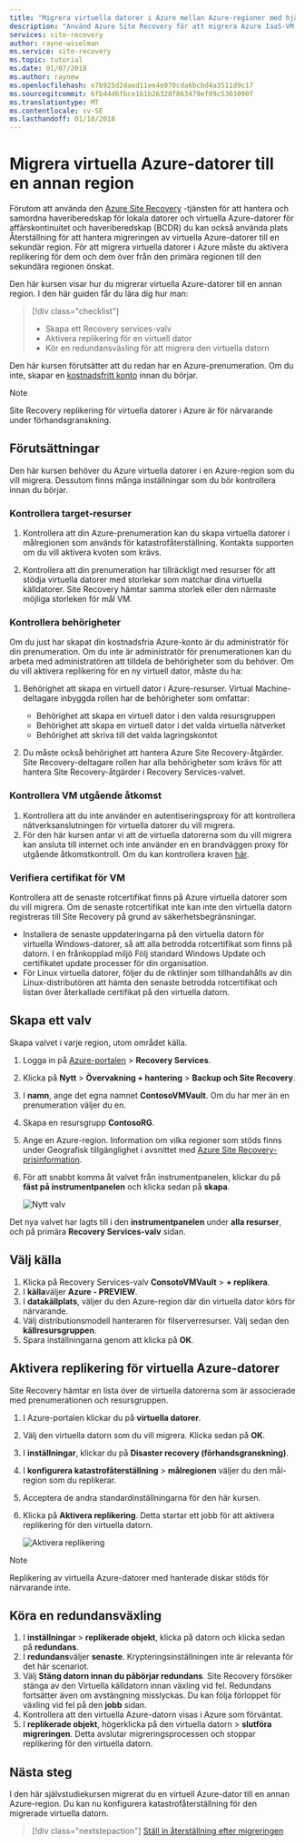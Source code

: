 ```yaml
---
title: "Migrera virtuella datorer i Azure mellan Azure-regioner med hjälp av Azure Site Recovery | Microsoft Docs"
description: "Använd Azure Site Recovery för att migrera Azure IaaS-VM från en Azure-region till en annan."
services: site-recovery
author: rayne-wiselman
ms.service: site-recovery
ms.topic: tutorial
ms.date: 01/07/2018
ms.author: raynew
ms.openlocfilehash: e7b925d2daed11ee4e070cda6bcbd4a3511d9c17
ms.sourcegitcommit: 6fb44d6fbce161b26328f863479ef09c5303090f
ms.translationtype: MT
ms.contentlocale: sv-SE
ms.lasthandoff: 01/10/2018
---
```

# <a name="migrate-azure-vms-to-another-region"></a>Migrera virtuella Azure-datorer till en annan region

Förutom att använda den [Azure Site Recovery](site-recovery-overview.md) -tjänsten för att hantera och samordna haveriberedskap för lokala datorer och virtuella Azure-datorer för affärskontinuitet och haveriberedskap (BCDR) du kan också använda plats Återställning för att hantera migreringen av virtuella Azure-datorer till en sekundär region. För att migrera virtuella datorer i Azure måste du aktivera replikering för dem och dem över från den primära regionen till den sekundära regionen önskat.

Den här kursen visar hur du migrerar virtuella Azure-datorer till en annan region. I den här guiden får du lära dig hur man:

> [!div class="checklist"]
> * Skapa ett Recovery services-valv
> * Aktivera replikering för en virtuell dator
> * Kör en redundansväxling för att migrera den virtuella datorn

Den här kursen förutsätter att du redan har en Azure-prenumeration. Om du inte, skapar en [kostnadsfritt konto](https://azure.microsoft.com/pricing/free-trial/) innan du börjar.

>[!NOTE]
>
> Site Recovery replikering för virtuella datorer i Azure är för närvarande under förhandsgranskning.



## <a name="prerequisites"></a>Förutsättningar

Den här kursen behöver du Azure virtuella datorer i en Azure-region som du vill migrera. Dessutom finns många inställningar som du bör kontrollera innan du börjar.


### <a name="verify-target-resources"></a>Kontrollera target-resurser

1. Kontrollera att din Azure-prenumeration kan du skapa virtuella datorer i målregionen som används för katastrofåterställning. Kontakta supporten om du vill aktivera kvoten som krävs.

2. Kontrollera att din prenumeration har tillräckligt med resurser för att stödja virtuella datorer med storlekar som matchar dina virtuella källdatorer. Site Recovery hämtar samma storlek eller den närmaste möjliga storleken för mål VM.


### <a name="verify-account-permissions"></a>Kontrollera behörigheter

Om du just har skapat din kostnadsfria Azure-konto är du administratör för din prenumeration. Om du inte är administratör för prenumerationen kan du arbeta med administratören att tilldela de behörigheter som du behöver. Om du vill aktivera replikering för en ny virtuell dator, måste du ha:

1. Behörighet att skapa en virtuell dator i Azure-resurser. Virtual Machine-deltagare inbyggda rollen har de behörigheter som omfattar:
    - Behörighet att skapa en virtuell dator i den valda resursgruppen
    - Behörighet att skapa en virtuell dator i det valda virtuella nätverket
    - Behörighet att skriva till det valda lagringskontot

2. Du måste också behörighet att hantera Azure Site Recovery-åtgärder. Site Recovery-deltagare rollen har alla behörigheter som krävs för att hantera Site Recovery-åtgärder i Recovery Services-valvet.


### <a name="verify-vm-outbound-access"></a>Kontrollera VM utgående åtkomst

1. Kontrollera att du inte använder en autentiseringsproxy för att kontrollera nätverksanslutningen för virtuella datorer du vill migrera. 
2. För den här kursen antar vi att de virtuella datorerna som du vill migrera kan ansluta till internet och inte använder en en brandväggen proxy för utgående åtkomstkontroll. Om du kan kontrollera kraven [här](azure-to-azure-tutorial-enable-replication.md#configure-outbound-network-connectivity).

### <a name="verify-vm-certificates"></a>Verifiera certifikat för VM

Kontrollera att de senaste rotcertifikat finns på Azure virtuella datorer som du vill migrera. Om de senaste rotcertifikat inte kan inte den virtuella datorn registreras till Site Recovery på grund av säkerhetsbegränsningar.

- Installera de senaste uppdateringarna på den virtuella datorn för virtuella Windows-datorer, så att alla betrodda rotcertifikat som finns på datorn. I en frånkopplad miljö Följ standard Windows Update och certifikatet update processer för din organisation.
- För Linux virtuella datorer, följer du de riktlinjer som tillhandahålls av din Linux-distributören att hämta den senaste betrodda rotcertifikat och listan över återkallade certifikat på den virtuella datorn.



## <a name="create-a-vault"></a>Skapa ett valv

Skapa valvet i varje region, utom området källa.

1. Logga in på [Azure-portalen](https://portal.azure.com) > **Recovery Services**.
2. Klicka på **Nytt** > **Övervakning + hantering** > **Backup och Site Recovery**.
3. I **namn**, ange det egna namnet **ContosoVMVault**. Om du har mer än en prenumeration väljer du en.
4. Skapa en resursgrupp **ContosoRG**.
5. Ange en Azure-region. Information om vilka regioner som stöds finns under Geografisk tillgänglighet i avsnittet med [Azure Site Recovery-prisinformation](https://azure.microsoft.com/pricing/details/site-recovery/).
6. För att snabbt komma åt valvet från instrumentpanelen, klickar du på **fäst på instrumentpanelen** och klicka sedan på **skapa**.

   ![Nytt valv](./media/tutorial-migrate-azure-to-azure/azure-to-azure-vault.png)

Det nya valvet har lagts till i den **instrumentpanelen** under **alla resurser**, och på primära **Recovery Services-valv** sidan.






## <a name="select-the-source"></a>Välj källa

1. Klicka på Recovery Services-valv **ConsotoVMVault** > **+ replikera**.
2. I **källa**väljer **Azure - PREVIEW**.
3. I **datakällplats**, väljer du den Azure-region där din virtuella dator körs för närvarande.
4. Välj distributionsmodell hanteraren för filserverresurser. Välj sedan den **källresursgruppen**.
5. Spara inställningarna genom att klicka på **OK**.


## <a name="enable-replication-for-azure-vms"></a>Aktivera replikering för virtuella Azure-datorer

Site Recovery hämtar en lista över de virtuella datorerna som är associerade med prenumerationen och resursgruppen.


1. I Azure-portalen klickar du på **virtuella datorer**.
2. Välj den virtuella datorn som du vill migrera. Klicka sedan på **OK**.
3. I **inställningar**, klickar du på **Disaster recovery (förhandsgranskning)**.
4. I **konfigurera katastrofåterställning** > **målregionen** väljer du den mål-region som du replikerar.
5. Acceptera de andra standardinställningarna för den här kursen.
6. Klicka på **Aktivera replikering**. Detta startar ett jobb för att aktivera replikering för den virtuella datorn.

    ![Aktivera replikering](media/tutorial-migrate-azure-to-azure/settings.png)

>[!NOTE]
  >
  > Replikering av virtuella Azure-datorer med hanterade diskar stöds för närvarande inte. 

## <a name="run-a-failover"></a>Köra en redundansväxling

1. I **inställningar** > **replikerade objekt**, klicka på datorn och klicka sedan på **redundans**.
2. I **redundans**väljer **senaste**. Krypteringsinställningen inte är relevanta för det här scenariot.
3. Välj **Stäng datorn innan du påbörjar redundans**. Site Recovery försöker stänga av den Virtuella källdatorn innan växling vid fel. Redundans fortsätter även om avstängning misslyckas. Du kan följa förloppet för växling vid fel på den **jobb** sidan.
4. Kontrollera att den virtuella Azure-datorn visas i Azure som förväntat.
5. I **replikerade objekt**, högerklicka på den virtuella datorn > **slutföra migreringen**. Detta avslutar migreringsprocessen och stoppar replikering för den virtuella datorn.



## <a name="next-steps"></a>Nästa steg

I den här självstudiekursen migrerat du en virtuell Azure-dator till en annan Azure-region. Du kan nu konfigurera katastrofåterställning för den migrerade virtuella datorn.

> [!div class="nextstepaction"]
> [Ställ in återställning efter migreringen](azure-to-azure-quickstart.md)


